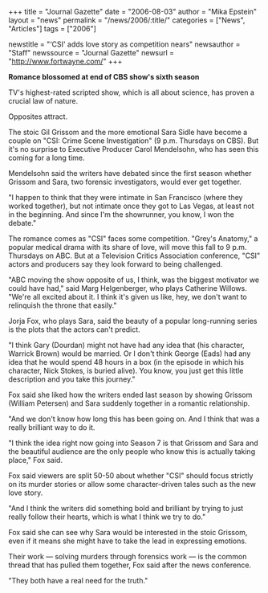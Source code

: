 +++
title = "Journal Gazette"
date = "2006-08-03"
author = "Mika Epstein"
layout = "news"
permalink = "/news/2006/:title/"
categories = ["News", "Articles"]
tags = ["2006"]

newstitle = "&#8216;CSI' adds love story as competition nears"
newsauthor = "Staff"
newssource = "Journal Gazette"
newsurl = "http://www.fortwayne.com/"
+++

**Romance blossomed at end of CBS show's sixth season**

TV's highest-rated scripted show, which is all about science, has proven a crucial law of nature.

Opposites attract.

The stoic Gil Grissom and the more emotional Sara Sidle have become a couple on "CSI: Crime Scene Investigation" (9 p.m. Thursdays on CBS). But it's no surprise to Executive Producer Carol Mendelsohn, who has seen this coming for a long time.

Mendelsohn said the writers have debated since the first season whether Grissom and Sara, two forensic investigators, would ever get together.

"I happen to think that they were intimate in San Francisco (where they worked together), but not intimate once they got to Las Vegas, at least not in the beginning. And since I'm the showrunner, you know, I won the debate."

The romance comes as "CSI" faces some competition. "Grey's Anatomy," a popular medical drama with its share of love, will move this fall to 9 p.m. Thursdays on ABC. But at a Television Critics Association conference, "CSI" actors and producers say they look forward to being challenged.

"ABC moving the show opposite of us, I think, was the biggest motivator we could have had," said Marg Helgenberger, who plays Catherine Willows. "We're all excited about it. I think it's given us like, hey, we don't want to relinquish the throne that easily."

Jorja Fox, who plays Sara, said the beauty of a popular long-running series is the plots that the actors can't predict.

"I think Gary (Dourdan) might not have had any idea that (his character, Warrick Brown) would be married. Or I don't think George (Eads) had any idea that he would spend 48 hours in a box (in the episode in which his character, Nick Stokes, is buried alive). You know, you just get this little description and you take this journey."

Fox said she liked how the writers ended last season by showing Grissom (William Petersen) and Sara suddenly together in a romantic relationship.

"And we don't know how long this has been going on. And I think that was a really brilliant way to do it.

"I think the idea right now going into Season 7 is that Grissom and Sara and the beautiful audience are the only people who know this is actually taking place," Fox said.

Fox said viewers are split 50-50 about whether "CSI" should focus strictly on its murder stories or allow some character-driven tales such as the new love story.

"And I think the writers did something bold and brilliant by trying to just really follow their hearts, which is what I think we try to do."

Fox said she can see why Sara would be interested in the stoic Grissom, even if it means she might have to take the lead in expressing emotions.

Their work &#8212; solving murders through forensics work &#8212; is the common thread that has pulled them together, Fox said after the news conference.

"They both have a real need for the truth."

